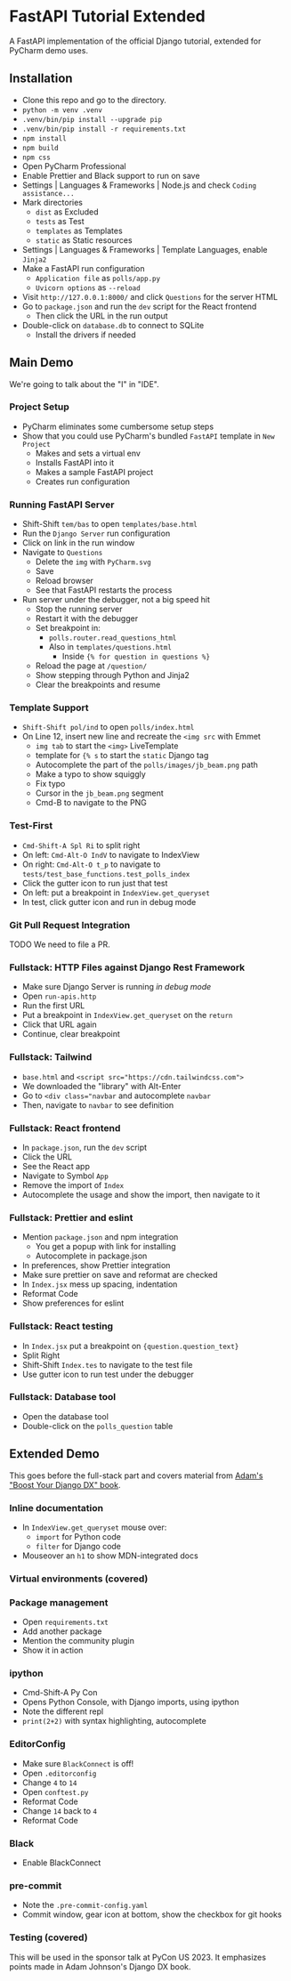 # FastAPI Tutorial Extended

A FastAPI implementation of the official Django tutorial, extended for PyCharm demo uses.

## Installation

- Clone this repo and go to the directory.
- `python -m venv .venv`
- `.venv/bin/pip install --upgrade pip`
- `.venv/bin/pip install -r requirements.txt`
- `npm install`
- `npm build`
- `npm css`
- Open PyCharm Professional
- Enable Prettier and Black support to run on save
- Settings | Languages & Frameworks | Node.js and check `Coding assistance...`
- Mark directories
    * `dist` as Excluded
    * `tests` as Test
    * `templates` as Templates
    * `static` as Static resources
- Settings | Languages & Frameworks | Template Languages, enable `Jinja2`
- Make a FastAPI run configuration
    - `Application file` as `polls/app.py`
    - `Uvicorn options` as `--reload`
- Visit `http://127.0.0.1:8000/` and click `Questions` for the server HTML
- Go to `package.json` and run the `dev` script for the React frontend
    - Then click the URL in the run output
- Double-click on `database.db` to connect to SQLite
    - Install the drivers if needed

## Main Demo

We're going to talk about the "I" in "IDE".

### Project Setup

- PyCharm eliminates some cumbersome setup steps
- Show that you could use PyCharm's bundled `FastAPI` template in `New Project`
    - Makes and sets a virtual env
    - Installs FastAPI into it
    - Makes a sample FastAPI project
    - Creates run configuration

### Running FastAPI Server

- Shift-Shift `tem/bas` to open `templates/base.html`
- Run the `Django Server` run configuration
- Click on link in the run window
- Navigate to `Questions`
    - Delete the `img` with `PyCharm.svg`
    - Save
    - Reload browser
    - See that FastAPI restarts the process
- Run server under the debugger, not a big speed hit
    - Stop the running server
    - Restart it with the debugger
    - Set breakpoint in:
        - `polls.router.read_questions_html`
        - Also in `templates/questions.html`
            - Inside `{% for question in questions %}`
    - Reload the page at `/question/`
    - Show stepping through Python and Jinja2
    - Clear the breakpoints and resume


### Template Support

- `Shift-Shift pol/ind` to open `polls/index.html`
- On Line 12, insert new line and recreate the `<img src` with Emmet
    - `img tab` to start the `<img>` LiveTemplate
    - template for `{% s` to start the `static` Django tag
    - Autocomplete the part of the `polls/images/jb_beam.png` path
    - Make a typo to show squiggly
    - Fix typo
    - Cursor in the `jb_beam.png` segment
    - Cmd-B to navigate to the PNG

### Test-First

- `Cmd-Shift-A Spl Ri` to split right
- On left: `Cmd-Alt-O IndV` to navigate to IndexView
- On right: `Cmd-Alt-O t_p` to navigate to `tests/test_base_functions.test_polls_index`
- Click the gutter icon to run just that test
- On left: put a breakpoint in `IndexView.get_queryset`
- In test, click gutter icon and run in debug mode

### Git Pull Request Integration

TODO We need to file a PR.

### Fullstack: HTTP Files against Django Rest Framework

- Make sure Django Server is running _in debug mode_
- Open `run-apis.http`
- Run the first URL
- Put a breakpoint in `IndexView.get_queryset` on the `return`
- Click that URL again
- Continue, clear breakpoint

### Fullstack: Tailwind

- `base.html` and `<script src="https://cdn.tailwindcss.com">`
- We downloaded the "library" with Alt-Enter
- Go to `<div class="navbar` and autocomplete `navbar`
- Then, navigate to `navbar` to see definition

### Fullstack: React frontend

- In `package.json`, run the `dev` script
- Click the URL
- See the React app
- Navigate to Symbol `App`
- Remove the import of `Index`
- Autocomplete the usage and show the import, then navigate to it

### Fullstack: Prettier and eslint

- Mention `package.json` and npm integration
    - You get a popup with link for installing
    - Autocomplete in package.json
- In preferences, show Prettier integration
- Make sure prettier on save and reformat are checked
- In `Index.jsx` mess up spacing, indentation
- Reformat Code
- Show preferences for eslint

### Fullstack: React testing

- In `Index.jsx` put a breakpoint on `{question.question_text}`
- Split Right
- Shift-Shift `Index.tes` to navigate to the test file
- Use gutter icon to run test under the debugger

### Fullstack: Database tool

- Open the database tool
- Double-click on the `polls_question` table

## Extended Demo

This goes before the full-stack part and covers material
from [Adam's "Boost Your Django DX" book](https://adamchainz.gumroad.com/l/byddx).

### Inline documentation

- In `IndexView.get_queryset` mouse over:
    - `import` for Python code
    - `filter` for Django code
- Mouseover an `h1` to show MDN-integrated docs

### Virtual environments (covered)

### Package management

- Open `requirements.txt`
- Add another package
- Mention the community plugin
- Show it in action

### ipython

- Cmd-Shift-A Py Con
- Opens Python Console, with Django imports, using ipython
- Note the different repl
- `print(2+2)` with syntax highlighting, autocomplete

### EditorConfig

- Make sure `BlackConnect` is off!
- Open `.editorconfig`
- Change `4` to `14`
- Open `conftest.py`
- Reformat Code
- Change `14` back to `4`
- Reformat Code

### Black

- Enable BlackConnect

### pre-commit

- Note the `.pre-commit-config.yaml`
- Commit window, gear icon at bottom, show the checkbox for git hooks

### Testing (covered)

This will be used in the sponsor talk at PyCon US 2023.
It emphasizes points made in Adam Johnson's Django DX book.
